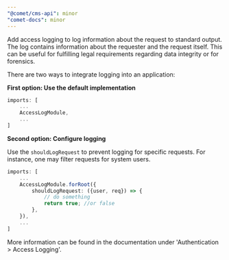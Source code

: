 ```yaml
---
"@comet/cms-api": minor
"comet-docs": minor
---
```


Add access logging to log information about the request to standard output. The log contains information about the requester and the request itself. This can be useful for fulfilling legal requirements regarding data integrity or for forensics.

There are two ways to integrate logging into an application:

**First option: Use the default implementation**

```ts
imports: [
    ...
    AccessLogModule,
    ...
]
```

**Second option: Configure logging**

Use the `shouldLogRequest` to prevent logging for specific requests. For instance, one may filter requests for system users.

```ts
imports: [
    ...
    AccessLogModule.forRoot({
        shouldLogRequest: ({user, req}) => {
            // do something
            return true; //or false
        },
    }),
    ...
]
```

More information can be found in the documentation under 'Authentication > Access Logging'.
